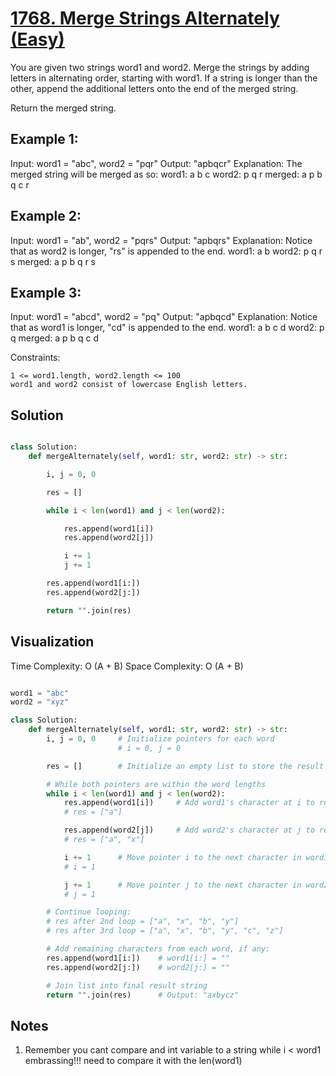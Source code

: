 # [1768. Merge Strings Alternately (Easy)](https://leetcode.com/problems/merge-strings-alternately/)

You are given two strings word1 and word2. Merge the strings by adding letters in alternating order, starting with word1. If a string is longer than the other, append the additional letters onto the end of the merged string.

Return the merged string.

 
## **Example 1:**

Input: word1 = "abc", word2 = "pqr"
Output: "apbqcr"
Explanation: The merged string will be merged as so:
word1:  a   b   c
word2:    p   q   r
merged: a p b q c r

## **Example 2:**

Input: word1 = "ab", word2 = "pqrs"
Output: "apbqrs"
Explanation: Notice that as word2 is longer, "rs" is appended to the end.
word1:  a   b 
word2:    p   q   r   s
merged: a p b q   r   s

## **Example 3:**

Input: word1 = "abcd", word2 = "pq"
Output: "apbqcd"
Explanation: Notice that as word1 is longer, "cd" is appended to the end.
word1:  a   b   c   d
word2:    p   q 
merged: a p b q c   d

Constraints:

    1 <= word1.length, word2.length <= 100
    word1 and word2 consist of lowercase English letters.

## Solution

```python

class Solution:
    def mergeAlternately(self, word1: str, word2: str) -> str:

        i, j = 0, 0

        res = []

        while i < len(word1) and j < len(word2):

            res.append(word1[i])
            res.append(word2[j])

            i += 1
            j += 1

        res.append(word1[i:])
        res.append(word2[j:])

        return "".join(res)

```

## **Visualization**


Time Complexity:  O (A + B)
Space Complexity: O (A + B)

```python

word1 = "abc"
word2 = "xyz"

class Solution:
    def mergeAlternately(self, word1: str, word2: str) -> str:
        i, j = 0, 0     # Initialize pointers for each word
                        # i = 0, j = 0

        res = []        # Initialize an empty list to store the result

        # While both pointers are within the word lengths
        while i < len(word1) and j < len(word2):
            res.append(word1[i])     # Add word1's character at i to res
            # res = ["a"]

            res.append(word2[j])     # Add word2's character at j to res
            # res = ["a", "x"]

            i += 1      # Move pointer i to the next character in word1
            # i = 1

            j += 1      # Move pointer j to the next character in word2
            # j = 1

        # Continue looping:
        # res after 2nd loop = ["a", "x", "b", "y"]
        # res after 3rd loop = ["a", "x", "b", "y", "c", "z"]

        # Add remaining characters from each word, if any:
        res.append(word1[i:])    # word1[i:] = ""
        res.append(word2[j:])    # word2[j:] = ""

        # Join list into final result string
        return "".join(res)      # Output: "axbycz"
```
## Notes
1. Remember you cant compare and int variable to a string while i < word1 embrassing!!! need to compare it with the len(word1)  
